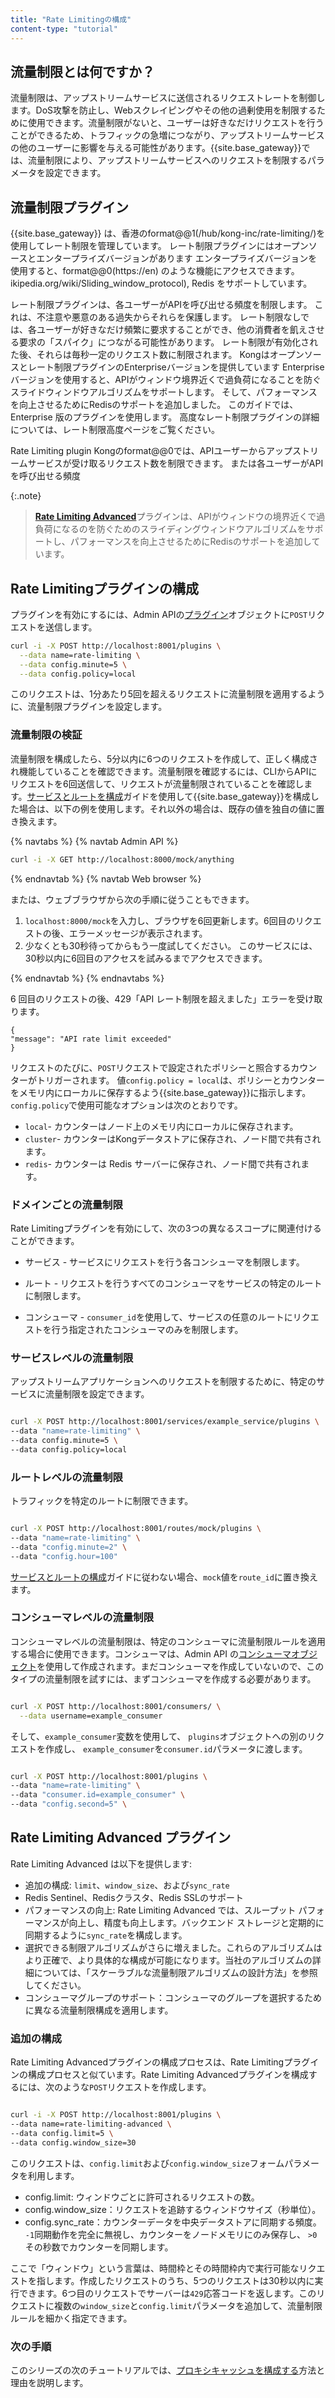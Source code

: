 ```yaml
---
title: "Rate Limitingの構成"
content-type: "tutorial"
---
```

流量制限とは何ですか？
-----------

流量制限は、アップストリームサービスに送信されるリクエストレートを制御します。DoS攻撃を防止し、Webスクレイピングやその他の過剰使用を制限するために使用できます。流量制限がないと、ユーザーは好きなだけリクエストを行うことができるため、トラフィックの急増につながり、アップストリームサービスの他のユーザーに影響を与える可能性があります。{{site.base_gateway}}では、流量制限により、アップストリームサービスへのリクエストを制限するパラメータを設定できます。

流量制限プラグイン
---------


{{site.base_gateway}} は、香港のformat@@1(/hub/kong-inc/rate-limiting/)を使用してレート制限を管理しています。 レート制限プラグインにはオープンソースとエンタープライズバージョンがあります エンタープライズバージョンを使用すると、format@@0(https://en) のような機能にアクセスできます。 ikipedia.org/wiki/Sliding_window_protocol), Redis をサポートしています。

レート制限プラグインは、各ユーザーがAPIを呼び出せる頻度を制限します。 これは、不注意や悪意のある過失からそれらを保護します。 レート制限なしでは、各ユーザーが好きなだけ頻繁に要求することができ、他の消費者を飢えさせる要求の「スパイク」につながる可能性があります。 レート制限が有効化された後、それらは毎秒一定のリクエスト数に制限されます。 Kongはオープンソースとレート制限プラグインのEnterpriseバージョンを提供しています Enterpriseバージョンを使用すると、APIがウィンドウ境界近くで過負荷になることを防ぐスライドウィンドウアルゴリズムをサポートします。 そして、パフォーマンスを向上させるためにRedisのサポートを追加しました。 このガイドでは、Enterprise 版のプラグインを使用します。 高度なレート制限プラグインの詳細については、レート制限高度ページをご覧ください。

Rate Limiting plugin Kongのformat@@0では、APIユーザーからアップストリームサービスが受け取るリクエスト数を制限できます。 または各ユーザーがAPIを呼び出せる頻度

{:.note}
> 
> [**Rate Limiting Advanced**](/hub/kong-inc/rate-limiting-advanced/)<span class="badge enterprise"></span>プラグインは、APIがウィンドウの境界近くで過負荷になるのを防ぐためのスライディングウィンドウアルゴリズムをサポートし、パフォーマンスを向上させるためにRedisのサポートを追加しています。

Rate Limitingプラグインの構成
---------------------

プラグインを有効にするには、Admin APIの[プラグイン](/gateway/latest/admin-api/#add-plugin)オブジェクトに`POST`リクエストを送信します。

```sh
curl -i -X POST http://localhost:8001/plugins \
  --data name=rate-limiting \
  --data config.minute=5 \
  --data config.policy=local
```

このリクエストは、1分あたり5回を超えるリクエストに流量制限を適用するように、流量制限プラグインを設定します。

### 流量制限の検証

流量制限を構成したら、5分以内に6つのリクエストを作成して、正しく構成され機能していることを確認できます。流量制限を確認するには、CLIからAPIにリクエストを6回送信して、リクエストが流量制限されていることを確認します。[サービスとルートを構成](/gateway/latest/get-started/configure-services-and-routes/)ガイドを使用して{{site.base_gateway}}を構成した場合は、以下の例を使用します。それ以外の場合は、既存の値を独自の値に置き換えます。

{% navtabs %}
{% navtab Admin API %}

```sh
curl -i -X GET http://localhost:8000/mock/anything
```

{% endnavtab %}
{% navtab Web browser %}

または、ウェブブラウザから次の手順に従うこともできます。

1. `localhost:8000/mock`を入力し、ブラウザを6回更新します。6回目のリクエストの後、エラーメッセージが表示されます。
2. 少なくとも30秒待ってからもう一度試してください。 このサービスには、30秒以内に6回目のアクセスを試みるまでアクセスできます。

{% endnavtab %}
{% endnavtabs %}

6 回目のリクエストの後、429「API レート制限を超えました」エラーを受け取ります。

    {
    "message": "API rate limit exceeded"
    }

リクエストのたびに、`POST`リクエストで設定されたポリシーと照合するカウンターがトリガーされます。
値`config.policy = local`は、ポリシーとカウンターをメモリ内にローカルに保存するよう{{site.base_gateway}}に指示します。
`config.policy`で使用可能なオプションは次のとおりです。

* `local`\- カウンターはノード上のメモリ内にローカルに保存されます。
* `cluster`\- カウンターはKongデータストアに保存され、ノード間で共有されます。
* `redis`\- カウンターは Redis サーバーに保存され、ノード間で共有されます。

### ドメインごとの流量制限

Rate Limitingプラグインを有効にして、次の3つの異なるスコープに関連付けることができます。

* サービス \- サービスにリクエストを行う各コンシューマを制限します。

* ルート \- リクエストを行うすべてのコンシューマをサービスの特定のルートに制限します。

* コンシューマ \- `consumer_id`を使用して、サービスの任意のルートにリクエストを行う指定されたコンシューマのみを制限します。

### サービスレベルの流量制限

アップストリームアプリケーションへのリクエストを制限するために、特定のサービスに流量制限を設定できます。

```sh

curl -X POST http://localhost:8001/services/example_service/plugins \
--data "name=rate-limiting" \
--data config.minute=5 \
--data config.policy=local

```

### ルートレベルの流量制限

トラフィックを特定のルートに制限できます。

```sh

curl -X POST http://localhost:8001/routes/mock/plugins \
--data "name=rate-limiting" \
--data "config.minute=2" \
--data "config.hour=100"

```

[サービスとルートの構成](/gateway/latest/get-started/configure-services-and-routes/)ガイドに従わない場合、`mock`値を`route_id`に置き換えます。

### コンシューマレベルの流量制限

コンシューマレベルの流量制限は、特定のコンシューマに流量制限ルールを適用する場合に使用できます。コンシューマは、Admin API の[コンシューマオブジェクト](/gateway/api/admin-ee/latest/#/Consumers/list-consumer/)を使用して作成されます。まだコンシューマを作成していないので、このタイプの流量制限を試すには、まずコンシューマを作成する必要があります。

```sh

curl -X POST http://localhost:8001/consumers/ \
  --data username=example_consumer

```

そして、`example_consumer`変数を使用して、 `plugins`オブジェクトへの別のリクエストを作成し、 `example_consumer`を`consumer.id`パラメータに渡します。

```sh

curl -X POST http://localhost:8001/plugins \
--data "name=rate-limiting" \
--data "consumer.id=example_consumer" \
--data "config.second=5" \
```

Rate Limiting Advanced プラグイン
----------------------------

Rate Limiting Advanced は以下を提供します:

* 追加の構成: `limit`、`window_size`、および`sync_rate`
* Redis Sentinel、Redisクラスタ、Redis SSLのサポート
* パフォーマンスの向上: Rate Limiting Advanced では、スループット パフォーマンスが向上し、精度も向上します。バックエンド ストレージと定期的に同期するように`sync_rate`を構成します。
* 選択できる制限アルゴリズムがさらに増えました。これらのアルゴリズムはより正確で、より具体的な構成が可能になります。当社のアルゴリズムの詳細については、「スケーラブルな流量制限アルゴリズムの設計方法」を参照してください。
* コンシューマグループのサポート：コンシューマのグループを選択するために異なる流量制限構成を適用します。

### 追加の構成

Rate Limiting Advancedプラグインの構成プロセスは、Rate Limitingプラグインの構成プロセスと似ています。Rate Limiting Advancedプラグインを構成するには、次のような`POST`リクエストを作成します。

```sh

curl -i -X POST http://localhost:8001/plugins \
--data name=rate-limiting-advanced \
--data config.limit=5 \
--data config.window_size=30

```

このリクエストは、`config.limit`および`config.window_size`フォームパラメータを利用します。

* config.limit: ウィンドウごとに許可されるリクエストの数。
* config.window\_size：リクエストを追跡するウィンドウサイズ（秒単位）。
* config.sync\_rate：カウンターデータを中央データストアに同期する頻度。 `-1`同期動作を完全に無視し、カウンターをノードメモリにのみ保存し、 `>0`その秒数でカウンターを同期します。

ここで「ウィンドウ」という言葉は、時間枠とその時間枠内で実行可能なリクエストを指します。作成したリクエストのうち、5つのリクエストは30秒以内に実行できます。6つ目のリクエストでサーバーは`429`応答コードを返します。このリクエストに複数の`window_size`と`config.limit`パラメータを追加して、流量制限ルールを細かく指定できます。

### 次の手順

このシリーズの次のチュートリアルでは、[プロキシキャッシュを構成する](/gateway/latest/get-started/configure-ratelimiting/)方法と理由を説明します。

